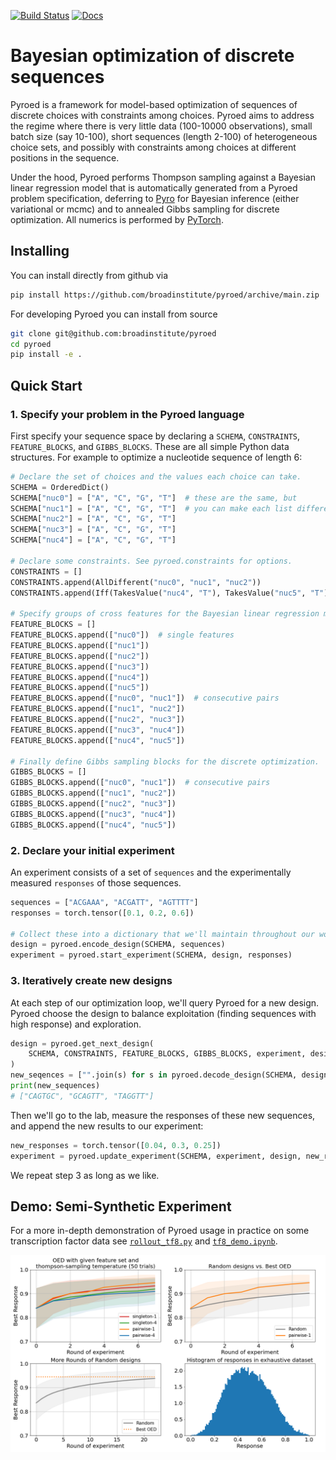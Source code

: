 [![Build Status](https://github.com/broadinstitute/pyroed/workflows/CI/badge.svg)](https://github.com/broadinstitute/pyroed/actions)
[![Docs](https://img.shields.io/badge/api-docs-blue)](https://broadinstitute.github.io/pyroed/)

# Bayesian optimization of discrete sequences

Pyroed is a framework for model-based optimization of sequences of discrete
choices with constraints among choices.
Pyroed aims to address the regime where there is very little data (100-10000
observations), small batch size (say 10-100), short sequences (length 2-100) of
heterogeneous choice sets, and possibly with constraints among choices at
different positions in the sequence.

Under the hood, Pyroed performs Thompson sampling against a Bayesian linear
regression model that is automatically generated from a Pyroed problem
specification, deferring to [Pyro](https://pyro.ai) for Bayesian inference
(either variational or mcmc) and to annealed Gibbs sampling for discrete
optimization.
All numerics is performed by [PyTorch](https://pytorch.org).

## Installing

You can install directly from github via
```sh
pip install https://github.com/broadinstitute/pyroed/archive/main.zip
```
For developing Pyroed you can install from source
```sh
git clone git@github.com:broadinstitute/pyroed
cd pyroed
pip install -e .
```

## Quick Start

### 1. Specify your problem in the Pyroed language

First specify your sequence space by declaring a `SCHEMA`, `CONSTRAINTS`, `FEATURE_BLOCKS`, and `GIBBS_BLOCKS`. These are all simple Python data structures.
For example to optimize a nucleotide sequence of length 6:
```python
# Declare the set of choices and the values each choice can take.
SCHEMA = OrderedDict()
SCHEMA["nuc0"] = ["A", "C", "G", "T"]  # these are the same, but
SCHEMA["nuc1"] = ["A", "C", "G", "T"]  # you can make each list different
SCHEMA["nuc2"] = ["A", "C", "G", "T"]
SCHEMA["nuc3"] = ["A", "C", "G", "T"]
SCHEMA["nuc4"] = ["A", "C", "G", "T"]

# Declare some constraints. See pyroed.constraints for options.
CONSTRAINTS = []
CONSTRAINTS.append(AllDifferent("nuc0", "nuc1", "nuc2"))
CONSTRAINTS.append(Iff(TakesValue("nuc4", "T"), TakesValue("nuc5", "T")))

# Specify groups of cross features for the Bayesian linear regression model.
FEATURE_BLOCKS = []
FEATURE_BLOCKS.append(["nuc0"])  # single features
FEATURE_BLOCKS.append(["nuc1"])
FEATURE_BLOCKS.append(["nuc2"])
FEATURE_BLOCKS.append(["nuc3"])
FEATURE_BLOCKS.append(["nuc4"])
FEATURE_BLOCKS.append(["nuc5"])
FEATURE_BLOCKS.append(["nuc0", "nuc1"])  # consecutive pairs
FEATURE_BLOCKS.append(["nuc1", "nuc2"])
FEATURE_BLOCKS.append(["nuc2", "nuc3"])
FEATURE_BLOCKS.append(["nuc3", "nuc4"])
FEATURE_BLOCKS.append(["nuc4", "nuc5"])

# Finally define Gibbs sampling blocks for the discrete optimization.
GIBBS_BLOCKS = []
GIBBS_BLOCKS.append(["nuc0", "nuc1"])  # consecutive pairs
GIBBS_BLOCKS.append(["nuc1", "nuc2"])
GIBBS_BLOCKS.append(["nuc2", "nuc3"])
GIBBS_BLOCKS.append(["nuc3", "nuc4"])
GIBBS_BLOCKS.append(["nuc4", "nuc5"])
```

### 2. Declare your initial experiment

An experiment consists of a set of `sequences` and the experimentally measured
`responses` of those sequences.
```python
sequences = ["ACGAAA", "ACGATT", "AGTTTT"]
responses = torch.tensor([0.1, 0.2, 0.6])

# Collect these into a dictionary that we'll maintain throughout our workflow.
design = pyroed.encode_design(SCHEMA, sequences)
experiment = pyroed.start_experiment(SCHEMA, design, responses)
```

### 3. Iteratively create new designs

At each step of our optimization loop, we'll query Pyroed for a new design.
Pyroed choose the design to balance exploitation (finding sequences with high
response) and exploration.
```python
design = pyroed.get_next_design(
    SCHEMA, CONSTRAINTS, FEATURE_BLOCKS, GIBBS_BLOCKS, experiment, design_size=3
)
new_seqences = ["".join(s) for s in pyroed.decode_design(SCHEMA, design)]
print(new_sequences)
# ["CAGTGC", "GCAGTT", "TAGGTT"]
```
Then we'll go to the lab, measure the responses of these new sequences, and
append the new results to our experiment:
```python
new_responses = torch.tensor([0.04, 0.3, 0.25])
experiment = pyroed.update_experiment(SCHEMA, experiment, design, new_responses)
```
We repeat step 3 as long as we like.


## Demo: Semi-Synthetic Experiment 

For a more in-depth demonstration of Pyroed usage in practice on some transcription factor data
see [`rollout_tf8.py`](https://github.com/broadinstitute/pyroed/blob/main/examples/rollout_tf8.py)
and [`tf8_demo.ipynb`](https://github.com/broadinstitute/pyroed/blob/main/examples/tf8_demo.ipynb).

![plot](./examples/oed_vs_rand.png)
